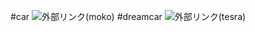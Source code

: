 #car
![外部リンク(moko)](https://upload.wikimedia.org/wikipedia/commons/6/68/Nissan_Moco_2002.JPG)
#dreamcar
![外部リンク(tesra)](https://upload.wikimedia.org/wikipedia/commons/8/83/Tesla_Model_3_parked%2C_front_driver_side.jpg)
